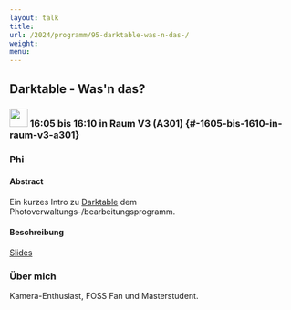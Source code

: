 ```yaml
---
layout: talk
title:
url: /2024/programm/95-darktable-was-n-das-/
weight:
menu:
---
```

## Darktable - Was'n das?

### <img height = "32" src="../../../images/lightning.svg"> 16:05 bis 16:10 in Raum V3 (A301) {#-1605-bis-1610-in-raum-v3-a301}

### Phi

#### Abstract

Ein kurzes Intro zu [Darktable](https://darktable.org) dem Photoverwaltungs-/bearbeitungsprogramm.

#### Beschreibung

[Slides](https://cloud.fsi.uni-tuebingen.de/s/aGxSNqjMiiEdB3x)

### Über mich

Kamera-Enthusiast, FOSS Fan und Masterstudent.

